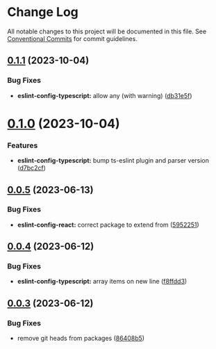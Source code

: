 # Change Log

All notable changes to this project will be documented in this file.
See [Conventional Commits](https://conventionalcommits.org) for commit guidelines.

## [0.1.1](https://github.com/digitalvisioncz/project-linters/compare/@dvdevcz/eslint-config-typescript@0.1.0...@dvdevcz/eslint-config-typescript@0.1.1) (2023-10-04)


### Bug Fixes

* **eslint-config-typescript:** allow any (with warning) ([db31e5f](https://github.com/digitalvisioncz/project-linters/commit/db31e5fb5ef55c9633b2ad084d4c0111d50e1ced))





# [0.1.0](https://github.com/digitalvisioncz/project-linters/compare/@dvdevcz/eslint-config-typescript@0.0.5...@dvdevcz/eslint-config-typescript@0.1.0) (2023-10-04)


### Features

* **eslint-config-typescript:** bump ts-eslint plugin and parser version ([d7bc2cf](https://github.com/digitalvisioncz/project-linters/commit/d7bc2cf9261f305114f0596fa35c898185c386c8))





## [0.0.5](https://github.com/digitalvisioncz/project-linters/compare/@dvdevcz/eslint-config-typescript@0.0.4...@dvdevcz/eslint-config-typescript@0.0.5) (2023-06-13)


### Bug Fixes

* **eslint-config-react:** correct package to extend from ([5952251](https://github.com/digitalvisioncz/project-linters/commit/595225191fb5cd6368616b4d4b02cc986c0b4bad))





## [0.0.4](https://github.com/digitalvisioncz/project-linters/compare/@dvdevcz/eslint-config-typescript@0.0.3...@dvdevcz/eslint-config-typescript@0.0.4) (2023-06-12)


### Bug Fixes

* **eslint-config-typescript:** array items on new line ([f8ffdd3](https://github.com/digitalvisioncz/project-linters/commit/f8ffdd3f5600aa362f3809473f454c72acbb7e70))





## [0.0.3](https://github.com/digitalvisioncz/project-linters/compare/@dvdevcz/eslint-config-typescript@0.0.2...@dvdevcz/eslint-config-typescript@0.0.3) (2023-06-12)


### Bug Fixes

* remove git heads from packages ([86408b5](https://github.com/digitalvisioncz/project-linters/commit/86408b5e2a9cc8a56aca6f832792a7ef198a327e))

